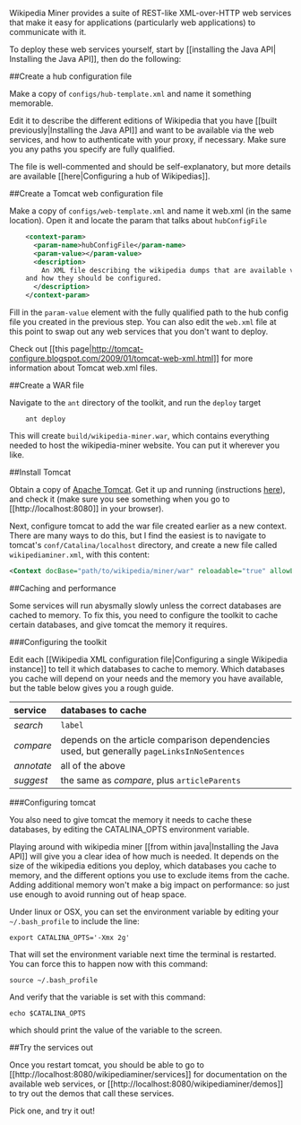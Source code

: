 Wikipedia Miner provides a suite of REST-like XML-over-HTTP web services that make it easy for applications (particularly web applications) to communicate with it.

To deploy these web services yourself, start by [[installing the Java API| Installing the Java API]], then do the following:


##Create a hub configuration file

Make a copy of `configs/hub-template.xml` and name it something memorable. 

Edit it to describe the different editions of Wikipedia that you have [[built previously|Installing the Java API]] and want to be available via the web services, and how to authenticate with your proxy, if necessary. Make sure you any paths you specify are fully qualified.

The file is well-commented and should be self-explanatory, but more details are available [[here|Configuring a hub of Wikipedias]]. 

##Create a Tomcat web configuration file

Make a copy of `configs/web-template.xml` and name it web.xml (in the same location). Open it and locate the param that talks about `hubConfigFile`

```xml
    <context-param>
      <param-name>hubConfigFile</param-name>
      <param-value></param-value>
      <description>
        An XML file describing the wikipedia dumps that are available via these web services,
	and how they should be configured.
      </description>
    </context-param>  
```

Fill in the `param-value` element with the fully qualified path to the hub config file you created in the previous step. You can also edit the `web.xml` file at this point to swap out any web services that you don't want to deploy.

Check out [[this page|http://tomcat-configure.blogspot.com/2009/01/tomcat-web-xml.html]] for more information about Tomcat web.xml files.

##Create a WAR file

Navigate to the `ant` directory of the toolkit, and run the `deploy` target
```
    ant deploy
```

This will create `build/wikipedia-miner.war`, which contains everything needed to host the wikipedia-miner website. You can put it wherever you like. 

##Install Tomcat

Obtain a copy of [Apache Tomcat](http://tomcat.apache.org). Get it up and running (instructions [here](http://tomcat.apache.org/tomcat-7.0-doc/setup.html)), and check it (make sure you see something when you go to [[http://localhost:8080]] in your browser).

Next, configure tomcat to add the war file created earlier as a new context. There are many ways to do this, but I find the easiest is to navigate to tomcat's `conf/Catalina/localhost` directory, and create a new file called `wikipediaminer.xml`, with this content:

```xml
<Context docBase="path/to/wikipedia/miner/war" reloadable="true" allowLinking="true" />
```

##Caching and performance

Some services will run abysmally slowly unless the correct databases are cached to memory. To fix this, you need to configure the toolkit to cache certain databases, and give tomcat the memory it requires. 

###Configuring the toolkit

Edit each [[Wikipedia XML configuration file|Configuring a single Wikipedia instance]] to tell it which databases to cache to memory. Which databases you cache will depend on your needs and the memory you have available, but the table below gives you a rough guide. 

service    | databases to cache
:----------|:------
*search*   | `label`
*compare*  | depends on the article comparison dependencies used, but generally `pageLinksInNoSentences`
*annotate* | all of the above
*suggest*  | the same as *compare*, plus `articleParents`

###Configuring tomcat

You also need to give tomcat the memory it needs to cache these databases, by editing the CATALINA_OPTS environment variable. 

Playing around with wikipedia miner [[from within java|Installing the Java API]] will give you a clear idea of how much is needed. It depends on the size of the wikipedia editions you deploy, which databases you cache to memory, and the different options you use to exclude items from the cache. Adding additional memory won't make a big impact on performance: so just use enough to avoid running out of heap space.

Under linux or OSX, you can set the environment variable by editing your `~/.bash_profile` to include the line:

```
export CATALINA_OPTS='-Xmx 2g'
```

That will set the environment variable next time the terminal is restarted. You can force this to happen now with this command:

```
source ~/.bash_profile
```

And verify that the variable is set with this command:
```
echo $CATALINA_OPTS
```
which should print the value of the variable to the screen.

##Try the services out

Once you restart tomcat, you should be able to go to [[http://localhost:8080/wikipediaminer/services]] for documentation on the available web services, or [[http://localhost:8080/wikipediaminer/demos]] to try out the demos that call these services. 

Pick one, and try it out!
